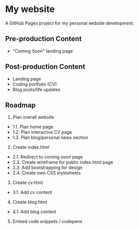 # My website
A GitHub Pages project for my personal website development.

## Pre-production Content
- "Coming Soon" landing page

## Post-production Content
- Landing page
- Coding portfolio (CV)
- Blog posts/life updates

## Roadmap
1. Plan overall website
- 1.1. Plan home page
- 1.2. Plan interactive CV page
- 1.3. Plan blog/personal news section

2. Create index.html
- 2.1. Redirect to coming soon page
- 2.2. Create wireframe for public index.html page
- 2.3. Add bootstrapping for design
- 2.4. Create own CSS stylesheets

3. Create cv.html
- 3.1. Add cv content

4. Create blog.html
- 4.1. Add blog content

5. Embed code snippets / codepens
